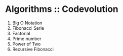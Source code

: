 # Algorithms :: Codevolution

1. Big O Notation
2. Fibonacci Serie
3. Factorial
4. Prime number
5. Power of Two
6. Recursive Fibonacci